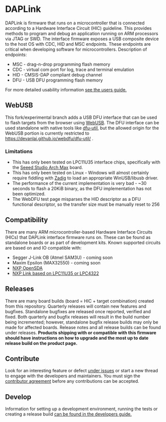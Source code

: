 # DAPLink
DAPLink is firmware that runs on a microcontroller that is connected according to a Hardware Interface Circuit (HIC) guideline. This provides methods to program and debug an application running on ARM processors via JTAG or SWD. The interface firmware exposes a USB composite device to the host OS with CDC, HID and MSC endpoints. These endpoints are critical when developing software for microcontrollers. Description of endpoints:
* MSC - drag-n-drop programming flash memory
* CDC - virtual com port for log, trace and terminal emulation
* HID - CMSIS-DAP compliant debug channel
* DFU - USB DFU programming flash memory

For more detailed usability information [see the users guide.](docs/USERS-GUIDE.md)

## WebUSB
This fork/experimental branch adds a USB DFU interface that can be used to flash targets from the browser using [WebUSB](https://wicg.github.io/webusb/). The DFU interface can be used standalone with native tools like [dfu-util](http://dfu-util.sourceforge.net/), but the allowed origin for the WebUSB portion is currently restricted to https://devanlai.github.io/webdfu/dfu-util/ .

### Limitations
* This has only been tested on LPC11U35 interface chips, specifically with the [Seeed Studio Arch Max](https://www.seeedstudio.com/Arch-Max-v1.1-p-2632.html) board.
* This has only been tested on Linux - Windows will almost certainly require fiddling with [Zadig](http://zadig.akeo.ie/) to load an appropriate WinUSB/libusb driver.
* The performance of the current implementation is very bad - ~30 seconds to flash a 20KiB binary, as the DFU implementation has not been optimized.
* The WebDFU test page misparses the HID descriptor as a DFU functional descriptor, so the transfer size must be manually reset to 256

## Compatibility
There are many ARM microcontroller-based Hardware Interface Circuits (HICs) that DAPLink interface firmware runs on. These can be found as standalone boards or as part of development kits. Known supported circuits are based on and IO compatible with:
* Segger J-Link OB (Atmel SAM3U) - coming soon
* Maxim Epsilon (MAX32550) - coming soon
* [NXP OpenSDA](http://www.nxp.com/products/software-and-tools/run-time-software/kinetis-software-and-tools/ides-for-kinetis-mcus/opensda-serial-and-debug-adapter:OPENSDA)
* [NXP Link based on LPC11U35 or LPC4322](https://www.lpcware.com/LPCXpressoBoards)

## Releases
There are many board builds (board = HIC + target combination) created from this repository. Quarterly releases will contain new features and bugfixes. Standalone bugfixes are released once reported, verified and fixed. Both quarterly and bugfix releases will result in the build number being incremented; however, standalone bugfix release builds may only be made for affected boards. Release notes and all release builds can be found under releases. **Products shipping with or compatible with this firmware should have instructions on how to upgrade and the most up to date release build on the product page.**

## Contribute
Look for an interesting feature or defect [under issues](https://github.com/mbedmicro/DAPLink/issues) or start a new thread to engage with the developers and maintainers. You must sign the [contributor agreement](https://developer.mbed.org/contributor_agreement/) before any contributions can be accepted.

## Develop
Information for setting up a development environment, running the tests or creating a release build [can be found in the developers guide.](docs/DEVELOPERS-GUIDE.md)

